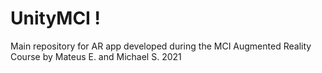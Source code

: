 # UnityMCI !
Main repository for AR app developed during the MCI Augmented Reality Course by Mateus E. and Michael S. 2021
